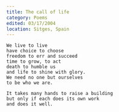 ```yaml
---
title: The call of life
category: Poems
edited: 03/17/2004
location: Sitges, Spain
---
```


    We live to live
    have choice to choose
    freedom to err and succeed
    time to grow, to act
    death to humble us
    and life to shine with glory.
    We need no one but ourselves
    to be who we are.

    It takes many hands to raise a building
    but only if each does its own work
    and does it well.


